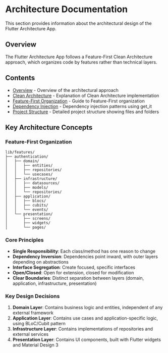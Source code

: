 # Architecture Documentation

This section provides information about the architectural design of the Flutter Architecture App.

## Overview

The Flutter Architecture App follows a Feature-First Clean Architecture approach, which organizes code by features rather than technical layers.

## Contents

- [Overview](./overview.md) - Overview of the architectural approach
- [Clean Architecture](./clean_architecture.md) - Explanation of Clean Architecture implementation
- [Feature-First Organization](./feature_first.md) - Guide to Feature-First organization
- [Dependency Injection](./dependency_injection.md) - Dependency injection patterns using get_it
- [Project Structure](/docs/detailed_project_structure.md) - Detailed project structure showing files and folders

## Key Architecture Concepts

### Feature-First Organization
```
lib/features/
├── authentication/
│   ├── domain/
│   │   ├── entities/
│   │   ├── repositories/
│   │   └── usecases/
│   ├── infrastructure/
│   │   ├── datasources/
│   │   ├── models/
│   │   └── repositories/
│   ├── application/
│   │   ├── blocs/
│   │   ├── cubits/
│   │   └── events/
│   └── presentation/
│       ├── screens/
│       ├── widgets/
│       └── pages/
```

### Core Principles
- **Single Responsibility**: Each class/method has one reason to change
- **Dependency Inversion**: Dependencies point inward, with outer layers depending on abstractions
- **Interface Segregation**: Create focused, specific interfaces
- **Open/Closed**: Open for extension, closed for modification
- **Clear Boundaries**: Distinct separation between layers (domain, application, infrastructure, presentation)

### Key Design Decisions

1. **Domain Layer**: Contains business logic and entities, independent of any external framework
2. **Application Layer**: Contains use cases and application-specific logic, using BLoC/Cubit pattern
3. **Infrastructure Layer**: Contains implementations of repositories and external services
4. **Presentation Layer**: Contains UI components, built with Flutter widgets and Material Design 3
